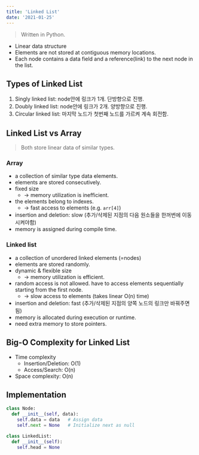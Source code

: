 ```yaml
---
title: 'Linked List'
date: '2021-01-25'
---
```


> Written in Python.

- <span>Linear</span> data structure
- Elements are not stored at contiguous memory locations.
- Each node contains a data field and a reference(link) to the next node in the list.
  
## Types of Linked List

1. <span>Singly</span> linked list: node안에 링크가 1개. 단방향으로 진행.
2. <span>Doubly</span> linked list: node안에 링크가 2개. 양방향으로 진행.
3. <span>Circular</span> linked list: 마지막 노드가 첫번째 노드를 가르켜 계속 회전함.

## Linked List vs Array

> Both store linear data of similar types.

### Array

- a collection of similar type data elements.
- elements are stored consecutively.
- fixed size
  - → memory utilization is inefficient.
- the elements belong to indexes.
  - → fast access to elements (e.g. `arr[4]`)
- insertion and deletion: slow (추가/삭제된 지점의 다음 원소들을 한꺼번에 이동시켜야함)
- memory is assigned during compile time.

### Linked list

- a collection of unordered linked elements (=nodes)
- elements are stored randomly.
- <span>dynamic & flexible size</span>
  - → memory utilization is efficient.
- random access is not allowed. have to access elements sequentially starting from the first node.
  - → slow access to elements (takes linear O(n) time)
- insertion and deletion: fast (추가/삭제된 지점의 양쪽 노드의 링크만 바꿔주면 됨)
- memory is allocated during execution or runtime.
- need <span>extra memory</span> to store pointers.

## Big-O Complexity for Linked List

- Time complexity
  - Insertion/Deletion: O(1)
  - Access/Search: O(n)
- Space complexity: O(n)

## Implementation

```python
class Node:
  def __init__(self, data): 
    self.data = data   # Assign data 
    self.next = None   # Initialize next as null 

class LinkedList: 
  def __init__(self):  
    self.head = None
```